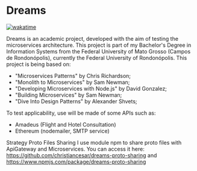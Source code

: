 # Dreams

[![wakatime](https://wakatime.com/badge/user/f290beb0-2ec4-46a7-a6a9-8e537d887a01/project/2737a823-16c9-4479-806d-a6bb4638cc6f.svg)](https://wakatime.com/badge/user/f290beb0-2ec4-46a7-a6a9-8e537d887a01/project/2737a823-16c9-4479-806d-a6bb4638cc6f)

Dreams is an academic project, developed with the aim of testing the microservices architecture. This project is part of my Bachelor's Degree in Information Systems from the Federal University of Mato Grosso (Campos de Rondonópolis), currently the Federal University of Rondonópolis.
This project is being based on:
* "Microservices Patterns" by Chris Richardson;
* "Monolith to Microservices" by Sam Newman;
* "Developing Microservices with Node.js" by David Gonzalez;
* "Building Microservices" by Sam Newman;
* "Dive Into Design Patterns" by Alexander Shvets;

To test applicability, use will be made of some APIs such as:
* Amadeus (Flight and Hotel Consultation)
* Ethereum (nodemailer, SMTP service)

Strategy Proto Files Sharing
 I use module npm to share proto files with ApiGateway and Microservices.
 You can access it here: https://github.com/christiancesar/dreams-proto-sharing and https://www.npmjs.com/package/dreams-proto-sharing
